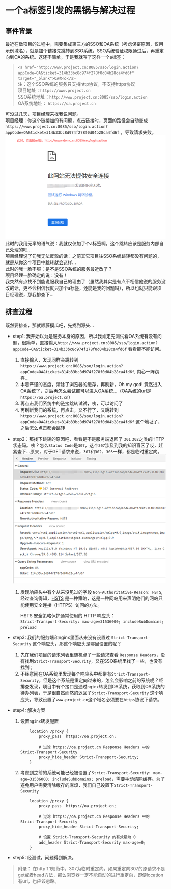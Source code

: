 # 一个a标签引发的黑锅与解决过程

## 事件背景
最近在做项目的过程中，需要集成第三方的SSO和OA系统（考虑保密原因，仅用示例域名），就是加个链接先跳转到SSO系统，SSO系统验证权限通过后，再重定向到OA的系统。这还不简单，于是我就写了这样一个a标签：
> `<a href="http://www.project.cn:8085/sso/login.action?appCode=OA&ticket=314b33bc8d974f278f0d04b28ca4fd6f" target="_blank">OA办公</a>`  
> 注：这个SSO系统的服务只支持http协议，不支持https协议  
> 项目地址：`https://www.project.cn`  
> SSO系统地址：`http://www.project.cn:8085/sso/login.action`  
> OA系统地址： `https://oa.project.cn`

可没过几天，项目经理来找我说问题。  
项目经理：你这个链接加的有问题，点击链接时，页面的路径会自动变成 `https://www.project.cn:8085/sso/login.action?appCode=OA&ticket=314b33bc8d974f278f0d04b28ca4fd6f` ，导致请求失败。
![ERR](./imgs/http-hsts/ERR_SSL_PROTOCOL_ERROR.png)
此时的我用无辜的语气说：我就仅仅加了个a标签啊，这个跳转应该是服务内部自己处理的吧...  
项目经理说了句我无法反驳的话：之前其它项目往SSO系统跳转都没有问题的，就是从你这个项目中跳转就会这样...  
此时的我一脸不服：是不是SSO系统的服务最近改了？  
项目经理一脸确定的说：没有！  
我突然有点找不到能说服我自己的理由了（虽然我其实是有点不相信他说的服务没改的话，更不会相信我就只加个a标签，还能是我的问题吗），所以也就只能跟项目经理说，那我排查下...  

## 排查过程
既然要排查，那就顺藤摸瓜吧，先找到源头...

- step1: 我开始以为是服务本身的原因，所以我肯定先测试看OA系统有没有问题，很简单，直接输入`http://www.project.cn:8085/sso/login.action?appCode=OA&ticket=314b33bc8d974f278f0d04b28ca4fd6f` 看看能不能访问。

    1. 直接输入，发现同样会跳转到`https://www.project.cn:8085/sso/login.action?appCode=OA&ticket=314b33bc8d974f278f0d04b28ca4fd6f`, 内心一阵窃喜...  
    2. 本着严谨的态度，清除了浏览器的缓存，再刷新，Oh my god! 竟然进入OA系统了，之后再怎么尝试都可以进入OA系统...（OA系统的url是`https://oa.project.cn`）
    3. 再点击我们系统中的链接跳转试试，咦，可以访问了
    4. 再刷新我们的系统，再点击，又不行了，又跳转到 `https://www.project.cn:8085/sso/login.action?appCode=OA&ticket=314b33bc8d974f278f0d04b28ca4fd6f` 这个地址了，之后怎么点击都会跳转
    
- step2：那找下跳转的原因吧，看看是不是服务端返回了 `301` `302`之类的HTTP状态码。咦？怎么`Status Code`是`307`，这个`307`涉及到我的知识盲区了哎，赶紧查下...原来，对于GET请求来说，`307`和`302`、`303`一样，都是临时重定向。
![307](./imgs/http-hsts/307-HSTS.png)

    1. 发现响应头中有个从来没见过的字段 `Non-Authoritative-Reason: HSTS`,经过查询得知，[HSTS](./HSTS.md) 是一种策略，这是一种网站用来声明他们的网站只能使用安全连接（HTTPS）访问的方法。
    
        HSTS 安全策略保护通常使用的 HTTP 响应头：  
        `Strict-Transport-Security: max-age=31536000; includeSubDomains; preload`
    
- step3: 我们的服务端和nginx里面从来没有设置过 `Strict-Transport-Security` 这个响应头，那这个响应头是哪里设置的呢？
    
    1. 先在我们项目的请求列表里随机点了一些请求查看 `Response Headers`，没有找到`Strict-Transport-Security`，又在SSO系统里找了一些，也没有找到；
    2. 不经意间在OA系统里发现每个响应头中都带有`Strict-Transport-Security`，但是这个系统是重定向过来的，怎么会影响之前的系统呢？经排查发现，项目中有个接口是通过`nginx`转发到OA系统，获取到OA系统的待办列表，于是很自然而然的返回了`Strict-Transport-Security` 这个响应头，导致设置了`www.project.cn`这个域名必须要在`https`协议下请求。
    
- step4: 解决方案
    1. 设置`nginx`转发配置
        ```nginx
            location /proxy {
                proxy_pass  https://oa.project.cn;
       
                # 过滤 https://oa.project.cn Response Headers 中的  Strict-Transport-Security 
                proxy_hide_header Strict-Transport-Security;
            }
        ```
    2. 考虑到之前的系统可能已经被设置了`Strict-Transport-Security: max-age=31536000; includeSubDomains; preload`，需要手动清除缓存。为了避免用户需要清除缓存的麻烦，我们自己设置下`Strict-Transport-Security`
        ```nginx
            location /proxy {
                proxy_pass  https://oa.project.cn;
       
                # 过滤 https://oa.project.cn Response Headers 中的  Strict-Transport-Security 
                proxy_hide_header Strict-Transport-Security;
       
                # 设置 Strict-Transport-Security 的有效期为 0
                add_header Strict-Transport-Security max-age=0;
            }
        ```
    
- step5: 经测试，问题得到解决。


> 附录：
> 在http 1.1规范中，307为临时重定向，如果重定向307的原请求不是get或者head方法，那么浏览器一定不能自动的进行重定向，即便location有url，也应该忽略。
